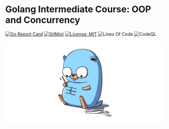 # Golang Intermediate Course: OOP and Concurrency

[![Go Report Card](https://goreportcard.com/badge/github.com/UltiRequiem/golang-intermediate-platzi)](https://goreportcard.com/report/github.com/UltiRequiem/golang-intermediate-platzi)
[![GitMoji](https://img.shields.io/badge/Gitmoji-%F0%9F%8E%A8%20-FFDD67.svg)](https://gitmoji.dev)
[![License: MIT](https://img.shields.io/badge/License-MIT-blue.svg)](https://opensource.org/licenses/MIT)
![Lines Of Code](https://img.shields.io/tokei/lines/github.com/UltiRequiem/golang-intermediate-platzi?color=blue&label=Total%20Lines)
![CodeQL](https://github.com/UltiRequiem/golang-intermediate-platzi/workflows/CodeQL/badge.svg)

![Cover](./.github/assets/cover.png)
